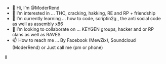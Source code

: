 - 👋 Hi, I’m @ModerRend
- 👀 I’m interested in ... THC, cracking, hakking, RE and RP + friendship
- 🌱 I’m currently learning ... how to code, scriptin2g , the anti social code as well as assembly x86
- 💞️ I’m looking to collaborate on ... KEYGEN groups, hacker and or RP clans as well as RAVES
- 📫 How to reach me ... By Facebook (MewZix), Soundcloud (ModerRend) or Just call me (pm or phone)

<!---
ModerRend/ModerRend is a ✨ special ✨ repository because its `README.md` (this file) appears on your GitHub profile.
You can click the Preview link to take a look at your changes.od
--->ll
